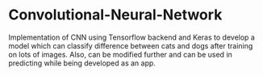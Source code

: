 # Convolutional-Neural-Network

Implementation of CNN using Tensorflow backend and Keras to develop a model which can classify difference between cats and dogs after training on lots of images. Also, can be modified further and can be used in predicting while being developed as an app.
